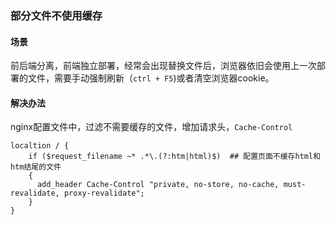 ### 部分文件不使用缓存

#### 场景
前后端分离，前端独立部署，经常会出现替换文件后，浏览器依旧会使用上一次部署的文件，需要手动强制刷新（`ctrl + F5`)或者清空浏览器cookie。

#### 解决办法
nginx配置文件中，过滤不需要缓存的文件，增加请求头，`Cache-Control`
```
localtion / {
    if ($request_filename ~* .*\.(?:htm|html)$)  ## 配置页面不缓存html和htm结尾的文件
    {
      add_header Cache-Control "private, no-store, no-cache, must-revalidate, proxy-revalidate";
    }
}
```

